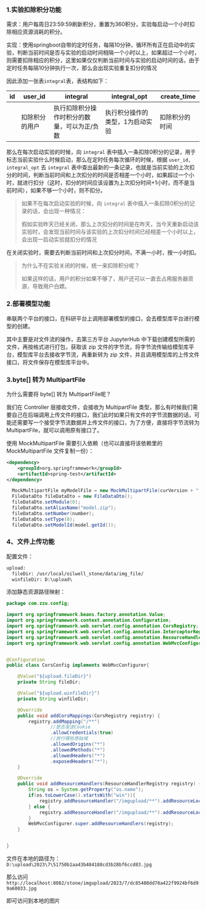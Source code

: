 ### 1.实验扣除积分功能



需求：用户每周日23:59:59刷新积分，重置为360积分，实验每启动一个小时扣除相应资源消耗的积分。



实现：使用springboot自带的定时任务，每隔10分钟，循环所有正在启动中的实验，判断当前时间是否与实验的启动时间相隔一个小时以上，如果超过一个小时，则需要扣除相应的积分，这里如果仅仅判断当前时间与实验的启动时间的话，由于定时任务每隔10分钟执行一次，那么会出现实验重复扣分的情况

因此添加一张表`integral`表，表结构如下：

| id   | user_id | integral               | integral_opt     | create_time |
| ---- | ------- | ---------------------- | ---------------- | ----------- |
|      | 扣除积分的用户 | 执行扣除积分操作时积分的数量，可以为正/负数 | 执行积分操作的类型，1为启动实验 | 扣除积分的时间     |

那么在每次启动实验的时候，向 `integral` 表中插入一条扣除0积分的记录，用于标志当前实验什么时候启动，那么在定时任务每次循环的时候，根据 `user_id, integral_opt` 去 `integral` 表中查出最新的一条记录，也就是当前实验的上次扣分的时间，判断当前时间和上次扣分的时间是否相差一个小时，如果超过一个小时，就进行扣分（这时，扣分的时间应该设置为上次扣分时间+1小时，而不是当前时间），如果不够一个小时，则不扣分。



> 如果不在每次启动实验的时候，向 `integral` 表中插入一条扣除0积分的记录的话，会出现一种情况：
>
> 假如实验昨天已经关闭，那么上次扣分的时间是在昨天，当今天重新启动该实验时，会发现当前时间与该实验的上次扣分时间已经相差一个小时以上，会出现一启动实验就扣分的情况



在关闭实验时，需要去判断当前时间和上次扣分时间，不满一小时，按一小时扣。



> 为什么不在实验关闭的时候，统一来扣除积分呢？
>
> 如果这样的话，用户的积分如果不够了，用户还可以一直去占用服务器资源，导致用户白嫖。





### 2.部署模型功能

串联两个平台的接口，在科研平台上调用部署模型的接口，会去模型库平台进行模型的创建。

其中主要是对文件流的操作，去第三方平台 JupyterHub 中下载创建模型所需的文件，再按格式进行打包，获取该 zip 文件的字节流，将字节流传输给模型库平台，模型库平台去接收字节流，再重新转为 zip 文件，并且调用模型库的上传文件接口，将文件保存在模型库平台中。



### 3.byte[] 转为 MultipartFile

为什么需要将 byte[] 转为 MultipartFile呢？

我们在 Controller 层接收文件，会接收为 MultipartFile 类型，那么有时候我们需要自己在后端调用上传文件的接口，我们此时如果只有文件的字节流数据的话，可能还需要写一个接受字节流数据并上传文件的接口，为了方便，直接将字节流转为 MultipartFile，就可以调用原有接口了。

使用 MockMultipartFile 需要引入依赖（也可以直接将该依赖里的 MockMultipartFile 文件复制一份）：

```xml
<dependency>
    <groupId>org.springframework</groupId>
    <artifactId>spring-test</artifactId>
</dependency>
```



```java
  MockMultipartFile myModelFile = new MockMultipartFile(curVersion + ".zip", modelZip); // 参数1：文件名，参数2：字节流
  FileDataDto fileDataDto = new FileDataDto();
  fileDataDto.setModule(0);
  fileDataDto.setAliasName("model.zip");
  fileDataDto.setNumber(number);
  fileDataDto.setType(0);
  fileDataDto.setModelId(model.getId());
```





### 4、文件上传功能



配置文件：

```xml
upload:
  fileDir: /usr/local/oilwell_stone/data/img_file/
  winfileDir: D:\upload\
```



添加静态资源路径映射：

```java
package com.zzu.config;

import org.springframework.beans.factory.annotation.Value;
import org.springframework.context.annotation.Configuration;
import org.springframework.web.servlet.config.annotation.CorsRegistry;
import org.springframework.web.servlet.config.annotation.InterceptorRegistry;
import org.springframework.web.servlet.config.annotation.ResourceHandlerRegistry;
import org.springframework.web.servlet.config.annotation.WebMvcConfigurer;


@Configuration
public class CorsConfig implements WebMvcConfigurer{

    @Value("${upload.fileDir}")
    private String fileDir;

    @Value("${upload.winfileDir}")
    private String winfileDir;

	@Override
    public void addCorsMappings(CorsRegistry registry) {
        registry.addMapping("/**")
                //是否发送Cookie
                .allowCredentials(true)
                //放行哪些原始域
                .allowedOrigins("*")
                .allowedMethods("*")
                .allowedHeaders("*")
                .exposedHeaders("*");
    }

    @Override
    public void addResourceHandlers(ResourceHandlerRegistry registry) {
        String os = System.getProperty("os.name");
        if(os.toLowerCase().startsWith("win")){
            registry.addResourceHandler("/imgupload/**").addResourceLocations("file:"+ winfileDir);
        } else {
            registry.addResourceHandler("/imgupload/**").addResourceLocations("file:"+fileDir);
        }
        WebMvcConfigurer.super.addResourceHandlers(registry);
    }


}

```





文件在本地的路径为：`D:\upload\2023\7\51750b1aa43b484188cd3b28bf6ccd83.jpg` 

那么访问 `http://localhost:8082/stone/imgupload/2023/7/dc85408dd78a422f9924bf6d99a60033.jpg`

即可访问到本地的图片